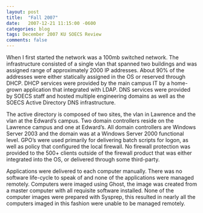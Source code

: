 ```yaml
---
layout: post
title:  "Fall 2007"
date:   2007-12-21 11:15:00 -0600
categories: blog
tags: December 2007 KU SOECS Review
comments: false
---
```

When I first started the network was a 100mb switched network. The infrastructure consisted of a single vlan that spanned two buildings and was assigned range of approximately 2000 IP addresses. About 90% of the addresses were either statically assigned in the OS or reserved through DHCP. DHCP services were provided by the main campus IT by a home-grown application that integrated with LDAP. DNS services were provided by SOECS staff and hosted multiple engineering domains as well as the SOECS Active Directory DNS infrastructure.

The active directory is composed of two sites, the vlan in Lawrence and the vlan at the Edward’s campus. Two domain controllers reside on the Lawrence campus and one at Edward’s. All domain controllers are Windows Server 2003 and the domain was at a Windows Server 2000 functional level. GPO’s were used primarily for delivering batch scripts for logon, as well as policy that configured the local firewall. No firewall protection was provided to the 500+ clients outside of the firewall product that was either integrated into the OS, or delivered through some third-party.

Applications were delivered to each computer manually. There was no software life-cycle to speak of and none of the applications were managed remotely. Computers were imaged using Ghost, the image was created from a master computer with all requisite software installed. None of the computer images were prepared with Sysprep, this resulted in nearly all the computers imaged in this fashion were unable to be managed remotely.
